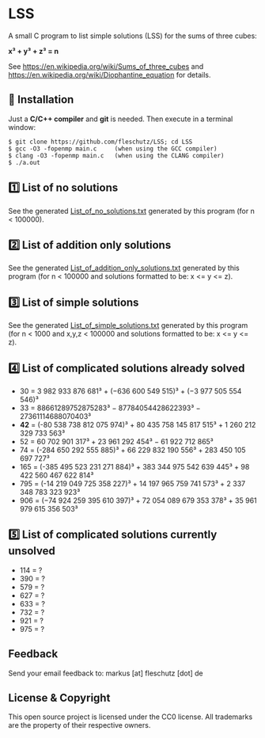 LSS
===
A small C program to list simple solutions (LSS) for the sums of three cubes:

**x³ + y³ + z³ = n**

See https://en.wikipedia.org/wiki/Sums_of_three_cubes and https://en.wikipedia.org/wiki/Diophantine_equation for details.


🔧 Installation
----------------
Just a **C/C++ compiler** and **git** is needed. Then execute in a terminal window:
```
$ git clone https://github.com/fleschutz/LSS; cd LSS
$ gcc -O3 -fopenmp main.c     (when using the GCC compiler)
$ clang -O3 -fopenmp main.c   (when using the CLANG compiler)
$ ./a.out 
```

1️⃣ List of no solutions
----------------------------
See the generated [List_of_no_solutions.txt](Results/List_of_no_solutions.txt) generated by this program (for n < 100000).


2️⃣ List of addition only solutions
----------------------------------
See the generated [List_of_addition_only_solutions.txt](Results/List_of_addition_only_solutions.txt) generated by this program (for n < 100000 and solutions formatted to be: x <= y <= z).


3️⃣ List of simple solutions
----------------------------
See the generated [List_of_simple_solutions.txt](Results/List_of_simple_solutions.txt) generated by this program (for n < 1000 and x,y,z < 100000 and solutions formatted to be: x <= y <= z).


4️⃣ List of complicated solutions already solved
------------------------------------------------
* 30 = 3 982 933 876 681³ + (−636 600 549 515)³ + (−3 977 505 554 546)³
* 33 = 88661289752875283³ − 87784054428622393³ − 27361114688070403³
* **42** = (-80 538 738 812 075 974)³ + 80 435 758 145 817 515³ + 1 260 212 329 733 563³ 
* 52 = 60 702 901 317³ + 23 961 292 454³ − 61 922 712 865³
* 74 = (-284 650 292 555 885)³ + 66 229 832 190 556³ + 283 450 105 697 727³
* 165 = (-385 495 523 231 271 884)³ + 383 344 975 542 639 445³ + 98 422 560 467 622 814³
* 795 = (-14 219 049 725 358 227)³ + 14 197 965 759 741 573³ + 2 337 348 783 323 923³
* 906 = (−74 924 259 395 610 397)³ + 72 054 089 679 353 378³ + 35 961 979 615 356 503³


5️⃣ List of complicated solutions currently unsolved
----------------------------------------------------
* 114 = ?
* 390 = ?
* 579 = ?
* 627 = ?
* 633 = ?
* 732 = ?
* 921 = ?
* 975 = ?


Feedback
--------
Send your email feedback to: markus [at] fleschutz [dot] de


License & Copyright
-------------------
This open source project is licensed under the CC0 license. All trademarks are the property of their respective owners.
